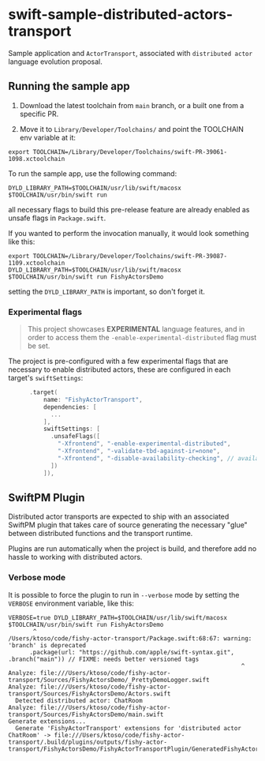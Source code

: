 # swift-sample-distributed-actors-transport

Sample application and `ActorTransport`, associated with `distributed actor` language evolution proposal.

## Running the sample app

1. Download the latest toolchain from `main` branch, or a built one from a specific PR. 

2. Move it to `Library/Developer/Toolchains/` and point the TOOLCHAIN env variable at it:

```
export TOOLCHAIN=/Library/Developer/Toolchains/swift-PR-39061-1098.xctoolchain
```

To run the sample app, use the following command:

```
DYLD_LIBRARY_PATH=$TOOLCHAIN/usr/lib/swift/macosx $TOOLCHAIN/usr/bin/swift run 
```

all necessary flags to build this pre-release feature are already enabled as unsafe flags in `Package.swift`.

If you wanted to perform the invocation manually, it would look something like this:

```
export TOOLCHAIN=/Library/Developer/Toolchains/swift-PR-39087-1109.xctoolchain
DYLD_LIBRARY_PATH=$TOOLCHAIN/usr/lib/swift/macosx $TOOLCHAIN/usr/bin/swift run FishyActorsDemo
```

setting the `DYLD_LIBRARY_PATH` is important, so don't forget it.

### Experimental flags

> This project showcases **EXPERIMENTAL** language features, and in order to access them the `-enable-experimental-distributed` flag must be set.

The project is pre-configured with a few experimental flags that are necessary to enable distributed actors, these are configured in each target's `swiftSettings`:

```swift
      .target(
          name: "FishyActorTransport",
          dependencies: [
            ...
          ],
          swiftSettings: [
            .unsafeFlags([
              "-Xfrontend", "-enable-experimental-distributed",
              "-Xfrontend", "-validate-tbd-against-ir=none",
              "-Xfrontend", "-disable-availability-checking", // availability does not matter since _Distributed is not part of the SDK at this point
            ])
          ]),
```

## SwiftPM Plugin

Distributed actor transports are expected to ship with an associated SwiftPM plugin that takes care of source generating the necessary "glue" between distributed functions and the transport runtime.

Plugins are run automatically when the project is build, and therefore add no hassle to working with distributed actors.

### Verbose mode

It is possible to force the plugin to run in `--verbose` mode by setting the `VERBOSE` environment variable, like this:


```
VERBOSE=true DYLD_LIBRARY_PATH=$TOOLCHAIN/usr/lib/swift/macosx $TOOLCHAIN/usr/bin/swift run FishyActorsDemo
       ^
/Users/ktoso/code/fishy-actor-transport/Package.swift:68:67: warning: 'branch' is deprecated
      .package(url: "https://github.com/apple/swift-syntax.git", .branch("main")) // FIXME: needs better versioned tags
                                                                  ^
Analyze: file:///Users/ktoso/code/fishy-actor-transport/Sources/FishyActorsDemo/_PrettyDemoLogger.swift
Analyze: file:///Users/ktoso/code/fishy-actor-transport/Sources/FishyActorsDemo/Actors.swift
  Detected distributed actor: ChatRoom
Analyze: file:///Users/ktoso/code/fishy-actor-transport/Sources/FishyActorsDemo/main.swift
Generate extensions...
  Generate 'FishyActorTransport' extensions for 'distributed actor ChatRoom' -> file:///Users/ktoso/code/fishy-actor-transport/.build/plugins/outputs/fishy-actor-transport/FishyActorsDemo/FishyActorTransportPlugin/GeneratedFishyActors_1.swift
```